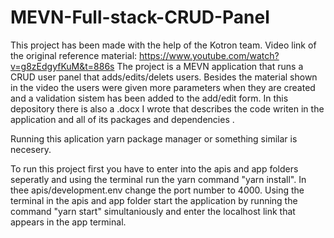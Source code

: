 # MEVN-Full-stack-CRUD-Panel

This project has been made with the help of the Kotron team.
Video link of the original reference material: https://www.youtube.com/watch?v=g8zEdgyfKuM&t=886s
The project is a MEVN application that runs a CRUD user panel that adds/edits/delets users. Besides the material shown in the video the users were given more parameters when they are created and a validation sistem has been added to the add/edit form.
In this depository there is also a .docx I wrote that describes the code writen in the application and all of its packages and dependencies .

Running this aplication yarn package manager or something similar is necesery.

To run this project first you have to enter into the apis and app folders seperatly and using the terminal run the yarn command "yarn install".
In thee apis/development.env change the port number to 4000.
Using the terminal in the apis and app folder start the application by running the command "yarn start" simultaniously and enter the localhost link that appears in the app terminal.

